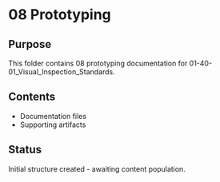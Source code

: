 # 08 Prototyping

## Purpose
This folder contains 08 prototyping documentation for 01-40-01_Visual_Inspection_Standards.

## Contents
- Documentation files
- Supporting artifacts

## Status
Initial structure created - awaiting content population.
